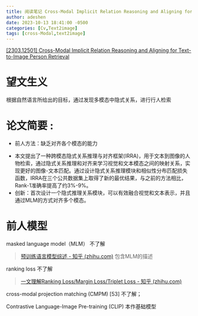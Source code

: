 ```yaml
---
title: 阅读笔记 Cross-Modal Implicit Relation Reasoning and Aligning for Text-to-Image Person Retrieval
author: adeshen
date: 2023-10-13 18:41:00 -0500
categories: [Cv,Text2image]
tags: [cross-Modal,text2image]
---
```

[[2303.12501] Cross-Modal Implicit Relation Reasoning and Aligning for Text-to-Image Person Retrieval](file:///D:/SUSYstudy/grade4-1/LLM_video/storage/EW27Z4PQ/2303.html)

# 望文生义

根据自然语言所给出的目标，通过发现多模态中隐式关系，进行行人检索

# 论文简要 :

- 前人方法：缺乏对齐各个模态的能力

* 本文提出了一种跨模态隐式关系推理与对齐框架(IRRA)，用于文本到图像的人物检索，通过隐式关系推理和对齐来学习视觉和文本模态之间的映射关系，实现更好的图像-文本匹配。通过设计隐式关系推理模块和相似性分布匹配损失函数，IRRA在三个公共数据集上取得了新的最优结果，与之前的方法相比，Rank-1准确率提高了约3%-9%。
* 创新：首次设计一个隐式推理关系模块，可以有效融合视觉和文本表示，并且通过MLM的方式对齐多个模态。

# 前人模型

masked language model（MLM） 不了解

> [预训练语言模型综述 - 知乎 (zhihu.com)](https://zhuanlan.zhihu.com/p/144927093)  包含MLM的描述

ranking loss  不了解

> [一文理解Ranking Loss/Margin Loss/Triplet Loss - 知乎 (zhihu.com)](https://zhuanlan.zhihu.com/p/158853633)

cross-modal projection matching (CMPM) [53] 不了解；

Contrastive Language-Image Pre-training (CLIP)   本作基础模型
